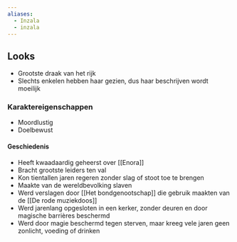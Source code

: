 ```yaml
---
aliases:
  - Inzala
  - inzala
---
```


## Looks
- Grootste draak van het rijk
- Slechts enkelen hebben haar gezien, dus haar beschrijven wordt moeilijk

### Karaktereigenschappen
- Moordlustig
- Doelbewust

#### Geschiedenis
- Heeft kwaadaardig geheerst over [[Enora]]
- Bracht grootste leiders ten val
- Kon tientallen jaren regeren zonder slag of stoot toe te brengen
- Maakte van de wereldbevolking slaven
- Werd verslagen door [[Het bondgenootschap]] die gebruik maakten van de [[De rode muziekdoos]]
- Werd jarenlang opgesloten in een kerker, zonder deuren en door magische barrières beschermd
- Werd door magie beschermd tegen sterven, maar kreeg vele jaren geen zonlicht, voeding of drinken